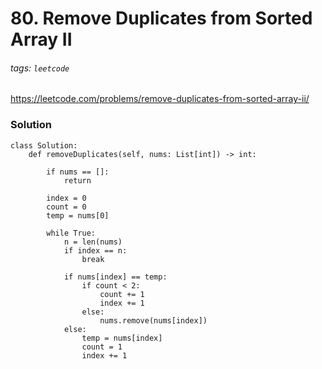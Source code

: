 # 80. Remove Duplicates from Sorted Array II
###### tags: `leetcode`

https://leetcode.com/problems/remove-duplicates-from-sorted-array-ii/

### Solution

```python=
class Solution:
    def removeDuplicates(self, nums: List[int]) -> int:
        
        if nums == []:
            return 
        
        index = 0
        count = 0
        temp = nums[0]
        
        while True:
            n = len(nums)
            if index == n:
                break
                
            if nums[index] == temp:
                if count < 2:
                    count += 1 
                    index += 1
                else:
                    nums.remove(nums[index])         
            else:
                temp = nums[index]
                count = 1
                index += 1
```